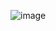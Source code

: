![image](https://github.com/nguyenngocdung18/RootMe/assets/134156226/51277add-dec3-4e60-bbd9-12d8c5edd368)
